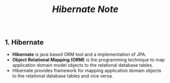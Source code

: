 # <p align="center">**_Hibernate Note_**</p>

</br>

## **1. Hibernate**

* **Hibernate** is java based ORM tool and a implementation of JPA.
* **Object Relational Mapping (ORM)** is the programming technique to map application domain model objects to the relational database tables.
* Hibernate provides framework for mapping application domain objects to the relational database tables and vice versa.
